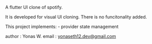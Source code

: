 A flutter UI clone of spotify. 

It is developed for visual UI cloning. There is no funcitonality added.

This project implements:
    - provider state management


author : Yonas W.
email :  yonaseth12.dev@gmail.com 